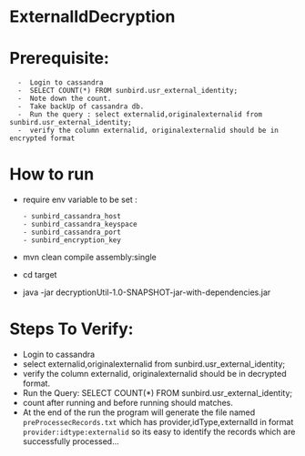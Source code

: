 # ExternalIdDecryption
# Prerequisite: 
      -  Login to cassandra
      -  SELECT COUNT(*) FROM sunbird.usr_external_identity;  
      -  Note down the count.
      -  Take backUp of cassandra db.
      -  Run the query : select externalid,originalexternalid from sunbird.usr_external_identity;
      -  verify the column externalid, originalexternalid should be in encrypted format
# How to run
  - require env variable to be set : </br>
  
        - sunbird_cassandra_host
        - sunbird_cassandra_keyspace
        - sunbird_cassandra_port
        - sunbird_encryption_key
   
   - mvn clean compile assembly:single
   - cd target
   - java -jar decryptionUtil-1.0-SNAPSHOT-jar-with-dependencies.jar 
     
# Steps To Verify:
   - Login to cassandra
   - select externalid,originalexternalid from sunbird.usr_external_identity;
   - verify the column externalid, originalexternalid should be in decrypted format.
   -  Run the Query: SELECT COUNT(*) FROM sunbird.usr_external_identity;  
   - count after running and before running should matches.
   - At the end of the run the program will generate the file named ```preProcessecRecords.txt``` which has provider,idType,externalId in format ```provider:idtype:externalid``` so  its easy to identify the records which are successfully processed...
